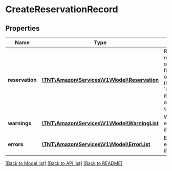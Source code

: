 # CreateReservationRecord

## Properties
Name | Type | Description | Notes
------------ | ------------- | ------------- | -------------
**reservation** | [**\TNT\Amazon\Services\V1\Model\Reservation**](Reservation.md) | Reservation record if the operation failed. It will only contain the new &#x60;reservationId&#x60; if the operation is successful. | [optional] 
**warnings** | [**\TNT\Amazon\Services\V1\Model\WarningList**](WarningList.md) | Warnings encountered, if any. | [optional] 
**errors** | [**\TNT\Amazon\Services\V1\Model\ErrorList**](ErrorList.md) | Errors encountered, if any. | [optional] 

[[Back to Model list]](../README.md#documentation-for-models) [[Back to API list]](../README.md#documentation-for-api-endpoints) [[Back to README]](../README.md)



